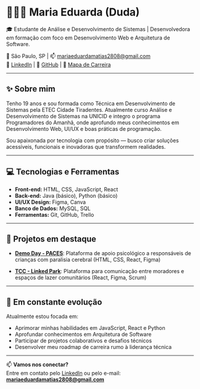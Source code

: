 # 👩🏾‍💻 Maria Eduarda (Duda)

🎓 Estudante de Análise e Desenvolvimento de Sistemas | Desenvolvedora em formação com foco em Desenvolvimento Web e Arquitetura de Software.

📍 São Paulo, SP | 📫 mariaeduardamatias2808@gmail.com  
🔗 [LinkedIn](https://www.linkedin.com/in/maria-eduarda-souza-919841276/) | 🔗 [GitHub](https://github.com/Mariaeduardamatias) | 🔗 [Mapa de Carreira](https://mapa-carreira-swart.vercel.app/)

---

## ✨ Sobre mim

Tenho 19 anos e sou formada como Técnica em Desenvolvimento de Sistemas pela ETEC Cidade Tiradentes. Atualmente curso Análise e Desenvolvimento de Sistemas na UNICID e integro o programa Programadores do Amanhã, onde aprofundo meus conhecimentos em Desenvolvimento Web, UI/UX e boas práticas de programação.

Sou apaixonada por tecnologia com propósito — busco criar soluções acessíveis, funcionais e inovadoras que transformem realidades.

---

## 💻 Tecnologias e Ferramentas

- **Front-end:** HTML, CSS, JavaScript, React  
- **Back-end:** Java (básico), Python (básico)  
- **UI/UX Design:** Figma, Canva  
- **Banco de Dados:** MySQL, SQL  
- **Ferramentas:** Git, GitHub, Trello  

---

## 🚀 Projetos em destaque

- [**Demo Day - PACES**](https://github.com/mariaeduardamatias/SomosPaces): Plataforma de apoio psicológico a responsáveis de crianças com paralisia cerebral (HTML, CSS, React, Figma)

- [**TCC - Linked Park**](https://github.com/APBielzinx/TCC): Plataforma para comunicação entre moradores e espaços de lazer comunitários (React, Figma, Scrum)

---

## 🌱 Em constante evolução

Atualmente estou focada em:
- Aprimorar minhas habilidades em JavaScript, React e Python
- Aprofundar conhecimentos em Arquitetura de Software
- Participar de projetos colaborativos e desafios técnicos
- Desenvolver meu roadmap de carreira rumo à liderança técnica

---

📫 **Vamos nos conectar?**  
Entre em contato pelo [LinkedIn](https://www.linkedin.com/in/maria-eduarda-souza-919841276/) ou pelo e-mail: **mariaeduardamatias2808@gmail.com**

